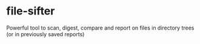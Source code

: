 # file-sifter
Powerful tool to scan, digest, compare and report on files in directory trees (or in previously saved reports)
